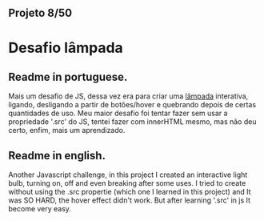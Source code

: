 ## Projeto 8/50

# Desafio lâmpada

## Readme in portuguese.

Mais um desafio de JS, dessa vez era para criar uma [lâmpada](https://www.youtube.com/watch?v=4r0zOW9Zn-Y&t=836s) interativa, ligando, desligando a partir de botões/hover e quebrando depois de certas quantidades de uso.
Meu maior desafio foi tentar fazer sem usar a propriedade '.src' do JS, tentei fazer com innerHTML mesmo, mas não deu certo, enfim, mais um aprendizado.

## Readme in english.

Another Javascript challenge, in this project I created an interactive light bulb, turning on, off and even breaking after some uses.
I tried to create without using the .src propertie (which one I learned in this project) and It was SO HARD, the hover effect didn't work. But after learning '.src' in js It become very easy.